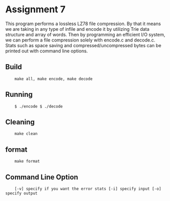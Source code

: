 # Assignment 7

This program performs a lossless LZ78 file compression. By that it means we are taking in any type of infile and encode it by utilizing Trie data structure and array of words. Then by programming an efficient I/O system, we can perform a file compression solely with encode.c and decode.c. Stats such as space saving and compressed/uncompressed bytes can be printed out with command line options.


## Build

        make all, make encode, make decode
        
## Running

        $ ./encode $ ./decode
        
## Cleaning
        
        make clean
        
## format

        make format

## Command Line Option
    
        [-v] specify if you want the error stats [-i] specify input [-o] specify output
